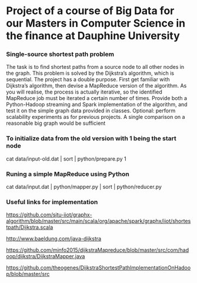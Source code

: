 # Project of a course of Big Data for our Masters in Computer Science in the finance at Dauphine University

### Single-source shortest path problem
The task is to find shortest paths from a source node to all other nodes in the graph. This problem is solved by the Dijkstra’s algorithm, which is sequential.
The project has a double purpose. First get familiar with Dijkstra’s algorithm, then devise a MapReduce version of the algorithm. As you will realise, the process is actually iterative, so the identified MapReduce job must be iterated a certain number of times.
Provide both a Python-Hadoop streaming and Spark implementation of the algorithm, and test it on the simple graph data provided in classes.
Optional: perform scalability experiments as for previous projects. A single comparison on a reasonable big graph would be sufficient

### To initialize data from the old version with 1 being the start node
cat data/input-old.dat | sort | python/prepare.py 1

### Runing a simple MapReduce using Python
cat data/input.dat | python/mapper.py | sort | python/reducer.py

### Useful links for implementation
https://github.com/sjtu-iiot/graphx-algorithm/blob/master/src/main/scala/org/apache/spark/graphx/iiot/shortestpath/Dijkstra.scala

http://www.baeldung.com/java-dijkstra

https://github.com/minfo2015/dijkstraMapreduce/blob/master/src/com/hadoop/dijkstra/DijkstraMapper.java

https://github.com/theogenes/DijkstraShortestPathImplementationOnHadoop/blob/master/src
